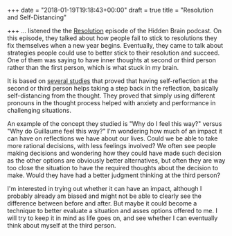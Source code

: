 +++
date = "2018-01-19T19:18:43+00:00"
draft = true
title = "Resolution and Self-Distancing"

+++
... listened the the [Resolution](https://www.npr.org/2016/01/18/463220298/why-its-not-too-late-to-make-a-new-years-resolution) episode of the Hidden Brain podcast. On this episode, they talked about how people fail to stick to resolutions they fix themselves when a new year begins. Eventually, they came to talk about strategies people could use to better stick to their resolution and succeed. One of them was saying to have inner thoughts at second or third person rather than the first person, which is what stuck in my brain.

It is based on [several studies](http://selfcontrol.psych.lsa.umich.edu/wp-content/uploads/2014/01/KrossJ_Pers_Soc_Psychol2014Self-talk_as_a_regulatory_mechanism_How_you_do_it_matters.pdf) that proved that having self-reflection at the second or third person helps taking a step back in the reflection, basically self-distancing from the thought. They proved that simply using different pronouns in the thought process helped with anxiety and performance in challenging situations.

An example of the concept they studied is "Why do I feel this way?" versus "Why do Guillaume feel this way?" I'm wondering how much of an impact it can have on reflections we have about our lives. Could we be able to take more rational decisions, with less feelings involved? We often see people making decisions and wondering how they could have made such decision as the other options are obviously better alternatives, but often they are way too close the situation to have the required thoughts about the decision to make. Would they have had a better judgment thinking at the third person?

I'm interested in trying out whether it can have an impact, although I probably already am biased and might not be able to clearly see the difference between before and after. But maybe it could become a technique to better evaluate a situation and asses options offered to me. I will try to keep it in mind as life goes on, and see whether I can eventually think about myself at the third person.